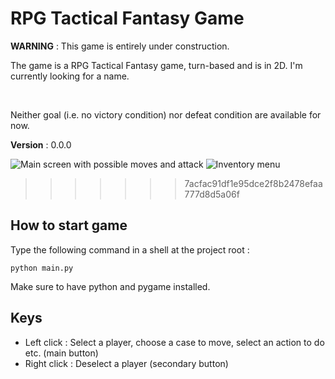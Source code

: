# RPG Tactical Fantasy Game

<b>WARNING</b> : This game is entirely under construction.

The game is a RPG Tactical Fantasy game, turn-based and is in 2D.
I'm currently looking for a name.

<br>

Neither goal (i.e. no victory condition) nor defeat condition are available for now.

<b>Version</b> : 0.0.0

![Main screen with possible moves and attack](https://raw.githubusercontent.com/Grimmys/rpg_tactical_fantasy_game/master/screenshots/player_moves_and_attacks_avalaibles.png)
![Inventory menu](https://raw.githubusercontent.com/Grimmys/rpg_tactical_fantasy_game/master/screenshots/inventory_weapon_interaction_menu.png)

>>>>>>> 7acfac91df1e95dce2f8b2478efaa777d8d5a06f
## How to start game

Type the following command in a shell at the project root :

``python main.py``

Make sure to have python and pygame installed.

## Keys

* Left click : Select a player, choose a case to move, select an action to do etc. (main button)
* Right click : Deselect a player (secondary button)
